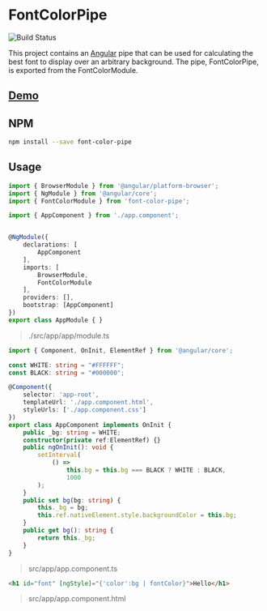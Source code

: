 # FontColorPipe

![Build Status](https://travis-ci.org/johnfedoruk/font-color-pipe.svg?branch=master)

This project contains an [Angular](https://angular.io) pipe that can be used for calculating the best font to display over an arbitrary background. The pipe, FontColorPipe, is exported from the FontColorModule.

## [Demo](https://johnfedoruk.github.io/font-color-pipe/index.html)

## NPM

```bash
npm install --save font-color-pipe
```

## Usage

```TypeScript
import { BrowserModule } from '@angular/platform-browser';
import { NgModule } from '@angular/core';
import { FontColorModule } from 'font-color-pipe';

import { AppComponent } from './app.component';


@NgModule({
    declarations: [
        AppComponent
    ],
    imports: [
        BrowserModule,
        FontColorModule
    ],
    providers: [],
    bootstrap: [AppComponent]
})
export class AppModule { }
```

> ./src/app/app/module.ts

```TypeScript
import { Component, OnInit, ElementRef } from '@angular/core';

const WHITE: string = "#FFFFFF";
const BLACK: string = "#000000";

@Component({
    selector: 'app-root',
    templateUrl: './app.component.html',
    styleUrls: ['./app.component.css']
})
export class AppComponent implements OnInit {
    public _bg: string = WHITE;
    constructor(private ref:ElementRef) {}
    public ngOnInit(): void {
        setInterval(
            () =>
                this.bg = this.bg === BLACK ? WHITE : BLACK,
                1000
        );
    }
    public set bg(bg: string) {
        this._bg = bg;
        this.ref.nativeElement.style.backgroundColor = this.bg;
    }
    public get bg(): string {
        return this._bg;
    }
}
```

> src/app/app.component.ts

```html
<h1 id="font" [ngStyle]="{'color':bg | fontColor}">Hello</h1>
```

> src/app/app.component.html

